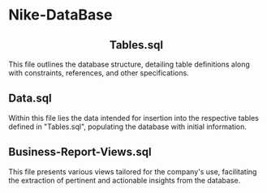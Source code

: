 # Nike-DataBase

<h2 style="text-align: center;">Tables.sql</h2>
<p>This file outlines the database structure, detailing table definitions along with constraints, references, and other specifications.</p>

<h2>Data.sql</h2>
<p>Within this file lies the data intended for insertion into the respective tables defined in "Tables.sql", populating the database with initial information.</p>

<h2>Business-Report-Views.sql</h2>
<p>This file presents various views tailored for the company's use, facilitating the extraction of pertinent and actionable insights from the database.</p>
